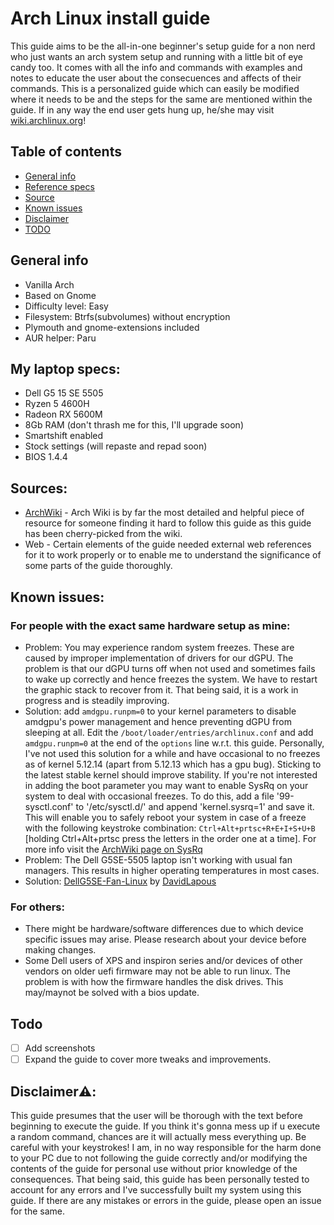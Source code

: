 # Arch Linux install guide

This guide aims to be the all-in-one beginner's setup guide for a non nerd who just wants an arch system setup and running with a little bit of eye candy too. It comes with all the info and commands with examples and notes to educate the user about the consecuences and affects of their commands. This is a personalized guide which can easily be modified where it needs to be and the steps for the same are mentioned within the guide. If in any way the end user gets hung up, he/she may visit [wiki.archlinux.org](https://wiki.archlinux.org)!

## Table of contents
* [General info](#general-info)
* [Reference specs](#my-laptop-specs)
* [Source](#sources)
* [Known issues](#known-issues)
* [Disclaimer](#disclaimer)
* [TODO](#todo)

## General info
* Vanilla Arch
* Based on Gnome
* Difficulty level: Easy
* Filesystem: Btrfs(subvolumes) without encryption
* Plymouth and gnome-extensions included
* AUR helper: Paru

## My laptop specs:
* Dell G5 15 SE 5505
* Ryzen 5 4600H
* Radeon RX 5600M
* 8Gb RAM (don't thrash me for this, I'll upgrade soon)
* Smartshift enabled
* Stock settings (will repaste and repad soon)
* BIOS 1.4.4

## Sources:
* [ArchWiki](https://wiki.archlinux.org) - Arch Wiki is by far the most detailed and helpful piece of resource for someone finding it hard to follow this guide as this guide has been cherry-picked from the wiki.
* Web - Certain elements of the guide needed external web references for it to work properly or to enable me to understand the significance of some parts of the guide thoroughly.

## Known issues:
### For people with the exact same hardware setup as mine: 
  * Problem: You may experience random system freezes. These are caused by improper implementation of drivers for our dGPU. The problem is that our dGPU turns off when not used and sometimes fails to wake up correctly and hence freezes the system. We have to restart the graphic stack to recover from it. That being said, it is a work in progress and is steadily improving.
  * Solution: add `amdgpu.runpm=0` to your kernel parameters to disable amdgpu's power management and hence preventing dGPU from sleeping at all. Edit the `/boot/loader/entries/archlinux.conf` and add `amdgpu.runpm=0` at the end of the `options` line w.r.t. this guide. Personally, I've not used this solution for a while and have occasional to no freezes as of kernel 5.12.14 (apart from 5.12.13 which has a gpu bug). Sticking to the latest stable kernel should improve stability.
If you're not interested in adding the boot parameter you may want to enable SysRq on your system to deal with occasional freezes. To do this, add a file '99-sysctl.conf' to '/etc/sysctl.d/' and append 'kernel.sysrq=1' and save it. This will enable you to safely reboot your system in case of a freeze with the following keystroke combination: `Ctrl+Alt+prtsc+R+E+I+S+U+B` [holding Ctrl+Alt+prtsc press the letters in the order one at a time]. For more info visit the [ArchWiki page on SysRq](https://wiki.archlinux.org/title/Keyboard_shortcuts#Kernel_(SysRq))
  * Problem: The Dell G5SE-5505 laptop isn't working with usual fan managers. This results in higher operating temperatures in most cases.
  * Solution: [DellG5SE-Fan-Linux](https://github.com/DavidLapous/DellG5SE-Fan-Linux) by [DavidLapous](https://github.com/DavidLapous)
### For others:
  * There might be hardware/software differences due to which device specific issues may arise. Please research about your device before making changes.
  * Some Dell users of XPS and inspiron series and/or devices of other vendors on older uefi firmware may not be able to run linux. The problem is with how the firmware handles the disk drives. This may/maynot be solved with a bios update.

## Todo
- [ ] Add screenshots
- [ ] Expand the guide to cover more tweaks and improvements.

## Disclaimer:warning::
This guide presumes that the user will be thorough with the text before beginning to execute the guide. If you think it's gonna mess up if u execute a random command, chances are it will actually mess everything up. Be careful with your keystrokes! I am, in no way responsible for the harm done to your PC due to not following the guide correctly and/or modifying the contents of the guide for personal use without prior knowledge of the consequences. That being said, this guide has been personally tested to account for any errors and I've successfully built my system using this guide. If there are any mistakes or errors in the guide, please open an issue for the same.
